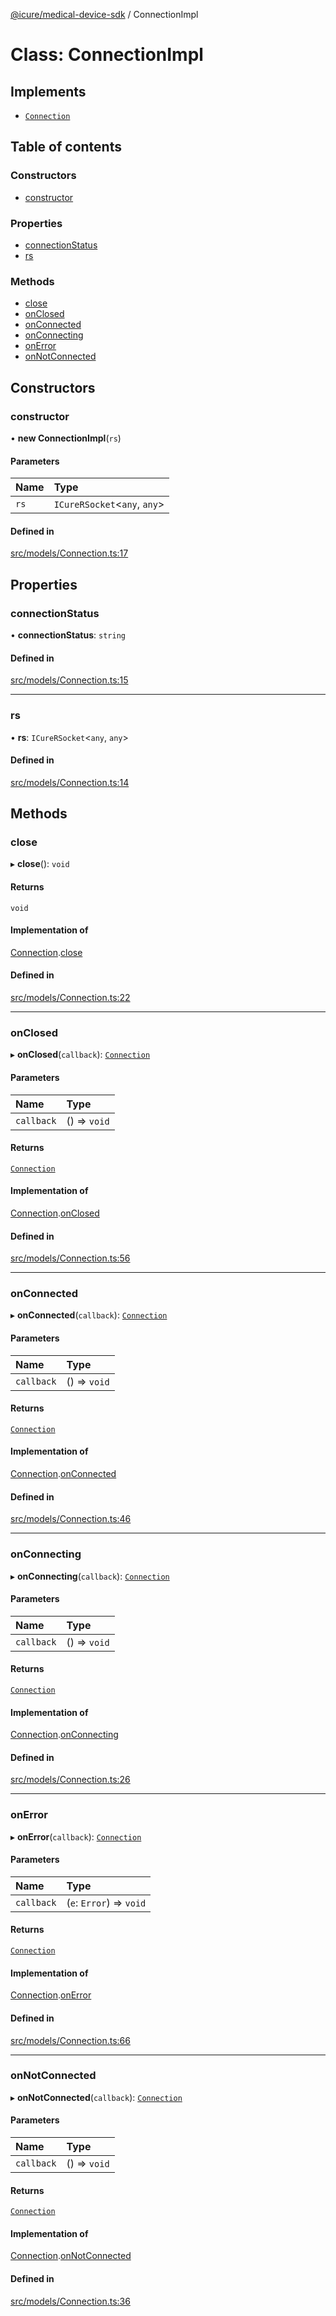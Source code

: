 [@icure/medical-device-sdk](../modules.md) / ConnectionImpl

# Class: ConnectionImpl

## Implements

- [`Connection`](../interfaces/Connection.md)

## Table of contents

### Constructors

- [constructor](ConnectionImpl.md#constructor)

### Properties

- [connectionStatus](ConnectionImpl.md#connectionstatus)
- [rs](ConnectionImpl.md#rs)

### Methods

- [close](ConnectionImpl.md#close)
- [onClosed](ConnectionImpl.md#onclosed)
- [onConnected](ConnectionImpl.md#onconnected)
- [onConnecting](ConnectionImpl.md#onconnecting)
- [onError](ConnectionImpl.md#onerror)
- [onNotConnected](ConnectionImpl.md#onnotconnected)

## Constructors

### constructor

• **new ConnectionImpl**(`rs`)

#### Parameters

| Name | Type |
| :------ | :------ |
| `rs` | `ICureRSocket`<`any`, `any`\> |

#### Defined in

[src/models/Connection.ts:17](https://github.com/icure/icure-medical-device-js-sdk/blob/3aae8f0/src/models/Connection.ts#L17)

## Properties

### connectionStatus

• **connectionStatus**: `string`

#### Defined in

[src/models/Connection.ts:15](https://github.com/icure/icure-medical-device-js-sdk/blob/3aae8f0/src/models/Connection.ts#L15)

___

### rs

• **rs**: `ICureRSocket`<`any`, `any`\>

#### Defined in

[src/models/Connection.ts:14](https://github.com/icure/icure-medical-device-js-sdk/blob/3aae8f0/src/models/Connection.ts#L14)

## Methods

### close

▸ **close**(): `void`

#### Returns

`void`

#### Implementation of

[Connection](../interfaces/Connection.md).[close](../interfaces/Connection.md#close)

#### Defined in

[src/models/Connection.ts:22](https://github.com/icure/icure-medical-device-js-sdk/blob/3aae8f0/src/models/Connection.ts#L22)

___

### onClosed

▸ **onClosed**(`callback`): [`Connection`](../interfaces/Connection.md)

#### Parameters

| Name | Type |
| :------ | :------ |
| `callback` | () => `void` |

#### Returns

[`Connection`](../interfaces/Connection.md)

#### Implementation of

[Connection](../interfaces/Connection.md).[onClosed](../interfaces/Connection.md#onclosed)

#### Defined in

[src/models/Connection.ts:56](https://github.com/icure/icure-medical-device-js-sdk/blob/3aae8f0/src/models/Connection.ts#L56)

___

### onConnected

▸ **onConnected**(`callback`): [`Connection`](../interfaces/Connection.md)

#### Parameters

| Name | Type |
| :------ | :------ |
| `callback` | () => `void` |

#### Returns

[`Connection`](../interfaces/Connection.md)

#### Implementation of

[Connection](../interfaces/Connection.md).[onConnected](../interfaces/Connection.md#onconnected)

#### Defined in

[src/models/Connection.ts:46](https://github.com/icure/icure-medical-device-js-sdk/blob/3aae8f0/src/models/Connection.ts#L46)

___

### onConnecting

▸ **onConnecting**(`callback`): [`Connection`](../interfaces/Connection.md)

#### Parameters

| Name | Type |
| :------ | :------ |
| `callback` | () => `void` |

#### Returns

[`Connection`](../interfaces/Connection.md)

#### Implementation of

[Connection](../interfaces/Connection.md).[onConnecting](../interfaces/Connection.md#onconnecting)

#### Defined in

[src/models/Connection.ts:26](https://github.com/icure/icure-medical-device-js-sdk/blob/3aae8f0/src/models/Connection.ts#L26)

___

### onError

▸ **onError**(`callback`): [`Connection`](../interfaces/Connection.md)

#### Parameters

| Name | Type |
| :------ | :------ |
| `callback` | (`e`: `Error`) => `void` |

#### Returns

[`Connection`](../interfaces/Connection.md)

#### Implementation of

[Connection](../interfaces/Connection.md).[onError](../interfaces/Connection.md#onerror)

#### Defined in

[src/models/Connection.ts:66](https://github.com/icure/icure-medical-device-js-sdk/blob/3aae8f0/src/models/Connection.ts#L66)

___

### onNotConnected

▸ **onNotConnected**(`callback`): [`Connection`](../interfaces/Connection.md)

#### Parameters

| Name | Type |
| :------ | :------ |
| `callback` | () => `void` |

#### Returns

[`Connection`](../interfaces/Connection.md)

#### Implementation of

[Connection](../interfaces/Connection.md).[onNotConnected](../interfaces/Connection.md#onnotconnected)

#### Defined in

[src/models/Connection.ts:36](https://github.com/icure/icure-medical-device-js-sdk/blob/3aae8f0/src/models/Connection.ts#L36)
